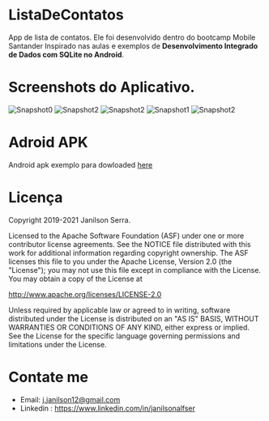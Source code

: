 # ListaDeContatos

App de lista de contatos.
Ele foi desenvolvido dentro do bootcamp Mobile Santander Inspirado nas aulas e exemplos de **Desenvolvimento Integrado de Dados com SQLite no Android**.

# Screenshots do Aplicativo.

![Snapshot0](./screenshots/home.jpeg)
![Snapshot2](./screenshots/searching.jpeg)
![Snapshot2](./screenshots/add.jpeg)
![Snapshot1](./screenshots/update.jpeg)
![Snapshot2](./screenshots/delete.jpeg)


# Adroid APK
Android apk exemplo para dowloaded [here](./exemple/app-debug.apk)

# Licença

Copyright 2019-2021 Janilson Serra.

Licensed to the Apache Software Foundation (ASF) under one or more contributor
license agreements.  See the NOTICE file distributed with this work for
additional information regarding copyright ownership.  The ASF licenses this
file to you under the Apache License, Version 2.0 (the "License"); you may not
use this file except in compliance with the License.  You may obtain a copy of
the License at

http://www.apache.org/licenses/LICENSE-2.0

Unless required by applicable law or agreed to in writing, software
distributed under the License is distributed on an "AS IS" BASIS, WITHOUT
WARRANTIES OR CONDITIONS OF ANY KIND, either express or implied.  See the
License for the specific language governing permissions and limitations under
the License.

# Contate me

- Email: j.janilson12@gmail.com
- Linkedin : https://www.linkedin.com/in/janilsonalfser



